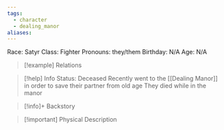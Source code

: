 ```yaml
---
tags:
  - character
  - dealing_manor
aliases:
---
```

Race: Satyr
Class: Fighter
Pronouns: they/them
Birthday: N/A
Age: N/A

>[!example] Relations
> 

>[!help] Info
> Status: Deceased
> Recently went to the [[Dealing Manor]] in order to save their partner from old age
> They died while in the manor
 
>[!info]+ Backstory
>

>[!important] Physical Description